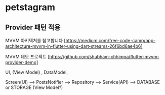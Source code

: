 # petstagram

## Provider 패턴 적용

MVVM 아키텍쳐를 참고합니다
[https://medium.com/free-code-camp/app-architecture-mvvm-in-flutter-using-dart-streams-26f6bd6ae4b6]

MVVM 데모 프로젝트
[https://github.com/shubham-chhimpa/flutter-mvvm-provider-demo]

UI, (View Model) , DataModel,

Screen(UI) --> PostsNotifier --> Repository --> Service(API) --> DATABASE or STORAGE
(View Model?)
